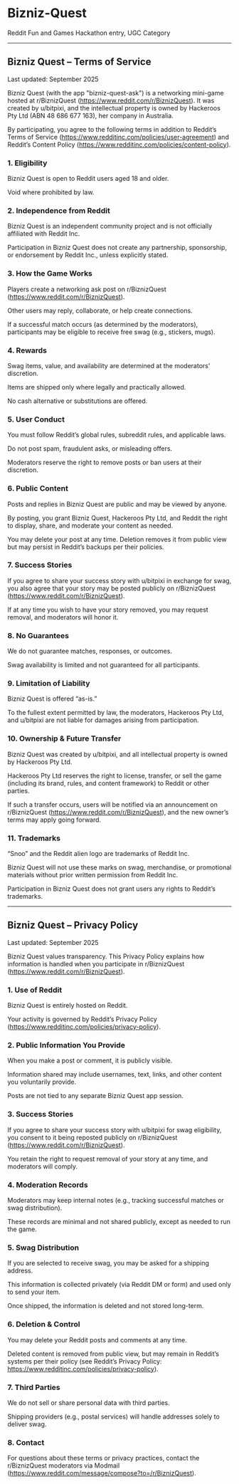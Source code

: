 # Bizniz-Quest
Reddit Fun and Games Hackathon entry, UGC Category

------------------------------

## Bizniz Quest – Terms of Service

Last updated: September 2025

Bizniz Quest (with the app "bizniz-quest-ask") is a networking mini-game hosted at r/BiznizQuest (https://www.reddit.com/r/BiznizQuest).
It was created by u/bitpixi, and the intellectual property is owned by Hackeroos Pty Ltd (ABN 48 686 677 163), her company in Australia.

By participating, you agree to the following terms in addition to Reddit’s Terms of Service (https://www.redditinc.com/policies/user-agreement) and Reddit’s Content Policy (https://www.redditinc.com/policies/content-policy).


### 1. Eligibility

Bizniz Quest is open to Reddit users aged 18 and older.

Void where prohibited by law.


### 2. Independence from Reddit

Bizniz Quest is an independent community project and is not officially affiliated with Reddit Inc.

Participation in Bizniz Quest does not create any partnership, sponsorship, or endorsement by Reddit Inc., unless explicitly stated.


### 3. How the Game Works

Players create a networking ask post on r/BiznizQuest (https://www.reddit.com/r/BiznizQuest).

Other users may reply, collaborate, or help create connections.

If a successful match occurs (as determined by the moderators), participants may be eligible to receive free swag (e.g., stickers, mugs).


### 4. Rewards

Swag items, value, and availability are determined at the moderators’ discretion.

Items are shipped only where legally and practically allowed.

No cash alternative or substitutions are offered.


### 5. User Conduct

You must follow Reddit’s global rules, subreddit rules, and applicable laws.

Do not post spam, fraudulent asks, or misleading offers.

Moderators reserve the right to remove posts or ban users at their discretion.


### 6. Public Content

Posts and replies in Bizniz Quest are public and may be viewed by anyone.

By posting, you grant Bizniz Quest, Hackeroos Pty Ltd, and Reddit the right to display, share, and moderate your content as needed.

You may delete your post at any time. Deletion removes it from public view but may persist in Reddit’s backups per their policies.


### 7. Success Stories

If you agree to share your success story with u/bitpixi in exchange for swag, you also agree that your story may be posted publicly on r/BiznizQuest (https://www.reddit.com/r/BiznizQuest).

If at any time you wish to have your story removed, you may request removal, and moderators will honor it.


### 8. No Guarantees

We do not guarantee matches, responses, or outcomes.

Swag availability is limited and not guaranteed for all participants.


### 9. Limitation of Liability

Bizniz Quest is offered “as-is.”

To the fullest extent permitted by law, the moderators, Hackeroos Pty Ltd, and u/bitpixi are not liable for damages arising from participation.


### 10. Ownership & Future Transfer

Bizniz Quest was created by u/bitpixi, and all intellectual property is owned by Hackeroos Pty Ltd.

Hackeroos Pty Ltd reserves the right to license, transfer, or sell the game (including its brand, rules, and content framework) to Reddit or other parties.

If such a transfer occurs, users will be notified via an announcement on r/BiznizQuest (https://www.reddit.com/r/BiznizQuest), and the new owner’s terms may apply going forward.


### 11. Trademarks

“Snoo” and the Reddit alien logo are trademarks of Reddit Inc.

Bizniz Quest will not use these marks on swag, merchandise, or promotional materials without prior written permission from Reddit Inc.

Participation in Bizniz Quest does not grant users any rights to Reddit’s trademarks.


--------------------

## Bizniz Quest – Privacy Policy

Last updated: September 2025

Bizniz Quest values transparency. This Privacy Policy explains how information is handled when you participate in r/BiznizQuest (https://www.reddit.com/r/BiznizQuest).


### 1. Use of Reddit

Bizniz Quest is entirely hosted on Reddit.

Your activity is governed by Reddit’s Privacy Policy (https://www.redditinc.com/policies/privacy-policy).


### 2. Public Information You Provide

When you make a post or comment, it is publicly visible.

Information shared may include usernames, text, links, and other content you voluntarily provide.

Posts are not tied to any separate Bizniz Quest app session.


### 3. Success Stories

If you agree to share your success story with u/bitpixi for swag eligibility, you consent to it being reposted publicly on r/BiznizQuest (https://www.reddit.com/r/BiznizQuest).

You retain the right to request removal of your story at any time, and moderators will comply.


### 4. Moderation Records

Moderators may keep internal notes (e.g., tracking successful matches or swag distribution).

These records are minimal and not shared publicly, except as needed to run the game.


### 5. Swag Distribution

If you are selected to receive swag, you may be asked for a shipping address.

This information is collected privately (via Reddit DM or form) and used only to send your item.

Once shipped, the information is deleted and not stored long-term.


### 6. Deletion & Control

You may delete your Reddit posts and comments at any time.

Deleted content is removed from public view, but may remain in Reddit’s systems per their policy (see Reddit’s Privacy Policy: https://www.redditinc.com/policies/privacy-policy).


### 7. Third Parties

We do not sell or share personal data with third parties.

Shipping providers (e.g., postal services) will handle addresses solely to deliver swag.


### 8. Contact

For questions about these terms or privacy practices, contact the r/BiznizQuest moderators via Modmail (https://www.reddit.com/message/compose?to=/r/BiznizQuest).
